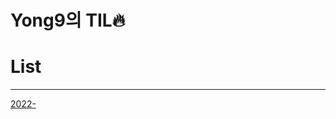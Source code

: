 # Yong9의 TIL🔥

# List

---

[2022-](Yong9%E1%84%8B%E1%85%B4%20TIL%F0%9F%94%A5%20e0189bc469e64bf1b87f85a24b1c8039/2022-%2011ad7f295f124fbca103a024b0e3ba04.md)